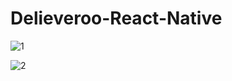 # Delieveroo-React-Native

![1](https://user-images.githubusercontent.com/48122494/226308853-76ea59d4-d9c9-4c18-b032-5921603e5d83.png)

![2](https://user-images.githubusercontent.com/48122494/226308859-ec2abac3-e136-41ec-b2b0-b201f81bb7fc.png)


